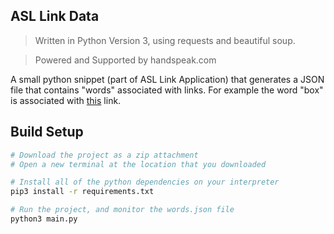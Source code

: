 ## ASL Link Data
> Written in Python Version 3, using requests and beautiful soup.

> Powered and Supported by handspeak.com

A small python snippet (part of ASL Link Application) that generates a JSON file that contains "words" associated with links. For example the word "box" is associated with [this](https://www.handspeak.com/word/search/index.php?id=2683) link.

## Build Setup

```zsh
# Download the project as a zip attachment
# Open a new terminal at the location that you downloaded

# Install all of the python dependencies on your interpreter
pip3 install -r requirements.txt

# Run the project, and monitor the words.json file
python3 main.py
```
